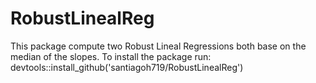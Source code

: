 # RobustLinealReg
This package compute two Robust Lineal Regressions both base on the median of the slopes.
To install the package run:
devtools::install_github('santiagoh719/RobustLinealReg')

